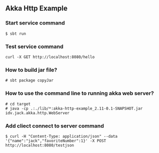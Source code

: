 ## Akka Http Example

### Start service command
```
$ sbt run
```

### Test service command
```
curl -X GET http://localhost:8080/hello
```

### How to build jar file?
```
# sbt package copyJar
```

### How to use the command line to running akka web server?
```
# cd target
# java -cp .:./lib/*:akka-http-example_2.11-0.1-SNAPSHOT.jar idv.jack.akka.http.WebServer
```

### Add cliect connect to server command
```
$ curl -H "Content-Type: application/json" --data '{"name":"jack","favoriteNumber":1}' -X POST http://localhost:8080/testjson
```
